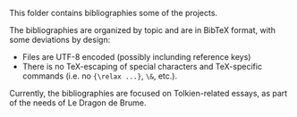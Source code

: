 This folder contains bibliographies some of the projects.

The bibliographies are organized by topic and are in BibTeX format, with some deviations by design:
 - Files are UTF-8 encoded (possibly inclunding reference keys)
 - There is no TeX-escaping of special characters and TeX-specific commands (i.e. no `{\relax ...}`, `\&`, etc.).

Currently, the bibliographies are focused on Tolkien-related essays, as part of the needs of Le Dragon de Brume.
